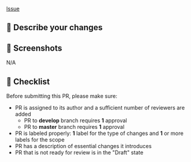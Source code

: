 [Issue](https://github.com/zhibirc/ya2ber/issues/)


## 📝 Describe your changes


## 🎨 Screenshots
N/A


## 📌 Checklist

Before submitting this PR, please make sure:

- PR is assigned to its author and a sufficient number of reviewers are added
    - PR to **develop** branch requires **1** approval
    - PR to **master** branch requires **1** approval
- PR is labeled properly: **1** label for the type of changes and **1** or more labels for the scope
- PR has a description of essential changes it introduces
- PR that is not ready for review is in the "Draft" state
